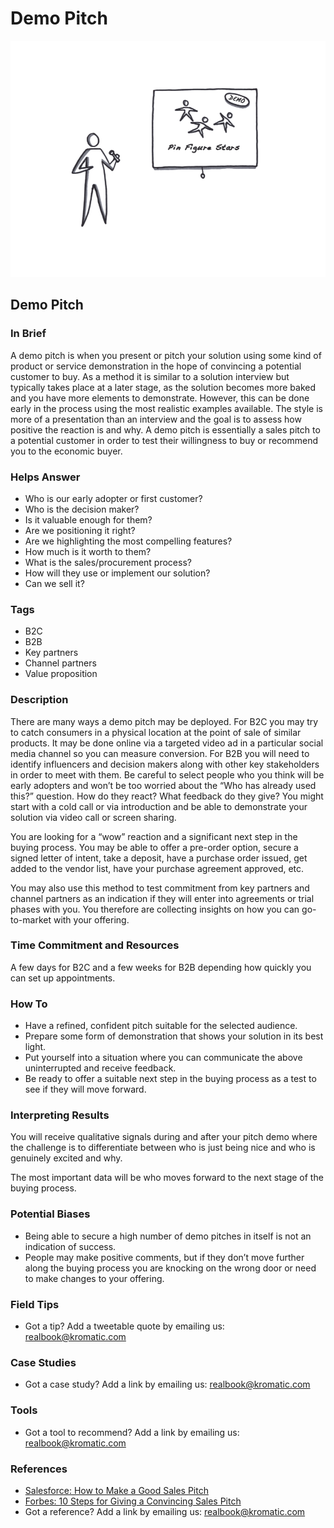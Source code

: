 # Demo Pitch

![](../.gitbook/assets/illustration-demo-pitch.png)

## Demo Pitch

### In Brief

A demo pitch is when you present or pitch your solution using some kind of product or service demonstration in the hope of convincing a potential customer to buy. As a method it is similar to a solution interview but typically takes place at a later stage, as the solution becomes more baked and you have more elements to demonstrate. However, this can be done early in the process using the most realistic examples available. The style is more of a presentation than an interview and the goal is to assess how positive the reaction is and why. A demo pitch is essentially a sales pitch to a potential customer in order to test their willingness to buy or recommend you to the economic buyer.

### Helps Answer

* Who is our early adopter or first customer?
* Who is the decision maker?
* Is it valuable enough for them?
* Are we positioning it right?
* Are we highlighting the most compelling features?
* How much is it worth to them?
* What is the sales/procurement process?
* How will they use or implement our solution?
* Can we sell it?

### Tags

* B2C
* B2B
* Key partners
* Channel partners
* Value proposition

### Description

There are many ways a demo pitch may be deployed. For B2C you may try to catch consumers in a physical location at the point of sale of similar products. It may be done online via a targeted video ad in a particular social media channel so you can measure conversion. For B2B you will need to identify influencers and decision makers along with other key stakeholders in order to meet with them. Be careful to select people who you think will be early adopters and won’t be too worried about the “Who has already used this?” question. How do they react? What feedback do they give? You might start with a cold call or via introduction and be able to demonstrate your solution via video call or screen sharing.

You are looking for a “wow” reaction and a significant next step in the buying process. You may be able to offer a pre-order option, secure a signed letter of intent, take a deposit, have a purchase order issued, get added to the vendor list, have your purchase agreement approved, etc.

You may also use this method to test commitment from key partners and channel partners as an indication if they will enter into agreements or trial phases with you. You therefore are collecting insights on how you can go-to-market with your offering.

### Time Commitment and Resources

A few days for B2C and a few weeks for B2B depending how quickly you can set up appointments.

### How To

* Have a refined, confident pitch suitable for the selected audience.
* Prepare some form of demonstration that shows your solution in its best light.
* Put yourself into a situation where you can communicate the above uninterrupted and receive feedback.
* Be ready to offer a suitable next step in the buying process as a test to see if they will move forward.

### Interpreting Results

You will receive qualitative signals during and after your pitch demo where the challenge is to differentiate between who is just being nice and who is genuinely excited and why.

The most important data will be who moves forward to the next stage of the buying process.

### Potential Biases

* Being able to secure a high number of demo pitches in itself is not an indication of success.
* People may make positive comments, but if they don’t move further along the buying process you are knocking on the wrong door or need to make changes to your offering.

### Field Tips

* Got a tip? Add a tweetable quote by emailing us: [realbook@kromatic.com](mailto:realbook@kromatic.com)

### Case Studies

* Got a case study? Add a link by emailing us: [realbook@kromatic.com](mailto:realbook@kromatic.com) 

### Tools

* Got a tool to recommend? Add a link by emailing us: [realbook@kromatic.com](mailto:realbook@kromatic.com)

### References

* [Salesforce: How to Make a Good Sales Pitch](https://www.salesforce.com/blog/2014/02/how-to-make-good-sales-pitch.html)
* [Forbes: 10 Steps for Giving a Convincing Sales Pitch](http://www.forbes.com/forbes/welcome/?toURL=http://www.forbes.com/sites/theyec/2014/04/18/10-steps-for-giving-a-convincing-sales-pitch/&refURL=&referrer=)
* Got a reference? Add a link by emailing us: [realbook@kromatic.com](https://github.com/trikro/the-real-startup-book/tree/6a17bc36666863334ffdefad4f2a9abf3e12ce13/part5-generative_product_research/realbook@kromatic.com)

